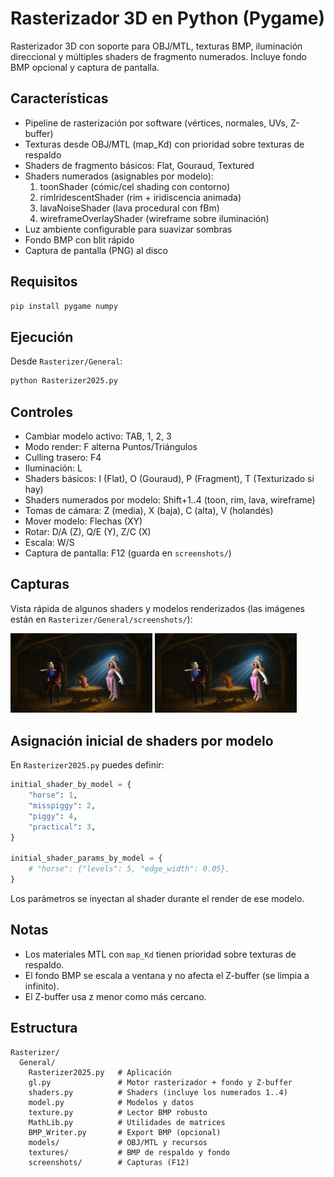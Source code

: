 # Rasterizador 3D en Python (Pygame)

Rasterizador 3D con soporte para OBJ/MTL, texturas BMP, iluminación direccional y múltiples shaders de fragmento numerados. Incluye fondo BMP opcional y captura de pantalla.

## Características

- Pipeline de rasterización por software (vértices, normales, UVs, Z-buffer)
- Texturas desde OBJ/MTL (map_Kd) con prioridad sobre texturas de respaldo
- Shaders de fragmento básicos: Flat, Gouraud, Textured
- Shaders numerados (asignables por modelo):
  1. toonShader (cómic/cel shading con contorno)
  2. rimIridescentShader (rim + iridiscencia animada)
  3. lavaNoiseShader (lava procedural con fBm)
  4. wireframeOverlayShader (wireframe sobre iluminación)
- Luz ambiente configurable para suavizar sombras
- Fondo BMP con blit rápido
- Captura de pantalla (PNG) al disco

## Requisitos

```bash
pip install pygame numpy
```

## Ejecución

Desde `Rasterizer/General`:

```bash
python Rasterizer2025.py
```

## Controles

- Cambiar modelo activo: TAB, 1, 2, 3
- Modo render: F alterna Puntos/Triángulos
- Culling trasero: F4
- Iluminación: L
- Shaders básicos: I (Flat), O (Gouraud), P (Fragment), T (Texturizado si hay)
- Shaders numerados por modelo: Shift+1..4 (toon, rim, lava, wireframe)
- Tomas de cámara: Z (media), X (baja), C (alta), V (holandés)
- Mover modelo: Flechas (XY)
- Rotar: D/A (Z), Q/E (Y), Z/C (X)
- Escala: W/S
- Captura de pantalla: F12 (guarda en `screenshots/`)

## Capturas

Vista rápida de algunos shaders y modelos renderizados (las imágenes están en `Rasterizer/General/screenshots/`):

<p>
  <img src="Rasterizer/General/screenshots/shot_20250820_215821.png" alt="Captura 1" width="45%"/>
  <img src="Rasterizer/General/screenshots/shot_20250820_220028.png" alt="Captura 2" width="45%"/>
  
</p>

## Asignación inicial de shaders por modelo

En `Rasterizer2025.py` puedes definir:

```python
initial_shader_by_model = {
    "horse": 1,
    "misspiggy": 2,
    "piggy": 4,
    "practical": 3,
}

initial_shader_params_by_model = {
    # "horse": {"levels": 5, "edge_width": 0.05},
}
```

Los parámetros se inyectan al shader durante el render de ese modelo.

## Notas

- Los materiales MTL con `map_Kd` tienen prioridad sobre texturas de respaldo.
- El fondo BMP se escala a ventana y no afecta el Z-buffer (se limpia a infinito).
- El Z-buffer usa z menor como más cercano.

## Estructura

```
Rasterizer/
  General/
    Rasterizer2025.py   # Aplicación
    gl.py               # Motor rasterizador + fondo y Z-buffer
    shaders.py          # Shaders (incluye los numerados 1..4)
    model.py            # Modelos y datos
    texture.py          # Lector BMP robusto
    MathLib.py          # Utilidades de matrices
    BMP_Writer.py       # Export BMP (opcional)
    models/             # OBJ/MTL y recursos
    textures/           # BMP de respaldo y fondo
    screenshots/        # Capturas (F12)
```
